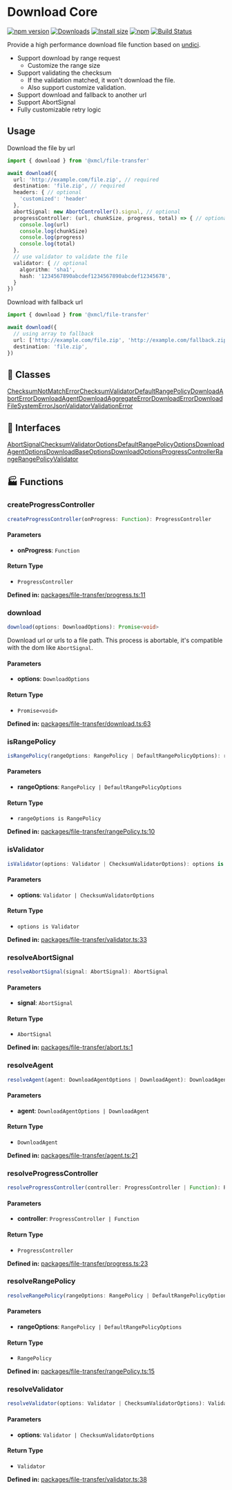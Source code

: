 # Download Core

[![npm version](https://img.shields.io/npm/v/@xmcl/file-transfer.svg)](https://www.npmjs.com/package/@xmcl/file-transfer)
[![Downloads](https://img.shields.io/npm/dm/@xmcl/file-transfer.svg)](https://npmjs.com/@xmcl/file-transfer)
[![Install size](https://packagephobia.now.sh/badge?p=@xmcl/file-transfer)](https://packagephobia.now.sh/result?p=@xmcl/file-transfer)
[![npm](https://img.shields.io/npm/l/@xmcl/minecraft-launcher-core.svg)](https://github.com/voxelum/minecraft-launcher-core-node/blob/master/LICENSE)
[![Build Status](https://github.com/voxelum/minecraft-launcher-core-node/workflows/Build/badge.svg)](https://github.com/Voxelum/minecraft-launcher-core-node/actions?query=workflow%3ABuild)

Provide a high performance download file function based on [undici](https://github.com/nodejs/undici).

- Support download by range request
  - Customize the range size
- Support validating the checksum
  - If the validation matched, it won't download the file.
  - Also support customize validation.
- Support download and fallback to another url
- Support AbortSignal
- Fully customizable retry logic

## Usage

Download the file by url

```ts
import { download } from '@xmcl/file-transfer'

await download({
  url: 'http://example.com/file.zip', // required
  destination: 'file.zip', // required
  headers: { // optional
    'customized': 'header'
  },
  abortSignal: new AbortController().signal, // optional
  progressController: (url, chunkSize, progress, total) => { // optional
    console.log(url)
    console.log(chunkSize)
    console.log(progress)
    console.log(total)
  },
  // use validator to validate the file
  validator: { // optional
    algorithm: 'sha1',
    hash: '1234567890abcdef1234567890abcdef12345678',
  }
})
```

Download with fallback url

```ts
import { download } from '@xmcl/file-transfer'

await download({
  // using array to fallback
  url: ['http://example.com/file.zip', 'http://example.com/fallback.zip'],
  destination: 'file.zip',
})
```

## 🧾 Classes

<div class="definition-grid class"><a href="file-transfer/ChecksumNotMatchError">ChecksumNotMatchError</a><a href="file-transfer/ChecksumValidator">ChecksumValidator</a><a href="file-transfer/DefaultRangePolicy">DefaultRangePolicy</a><a href="file-transfer/DownloadAbortError">DownloadAbortError</a><a href="file-transfer/DownloadAgent">DownloadAgent</a><a href="file-transfer/DownloadAggregateError">DownloadAggregateError</a><a href="file-transfer/DownloadError">DownloadError</a><a href="file-transfer/DownloadFileSystemError">DownloadFileSystemError</a><a href="file-transfer/JsonValidator">JsonValidator</a><a href="file-transfer/ValidationError">ValidationError</a></div>

## 🤝 Interfaces

<div class="definition-grid interface"><a href="file-transfer/AbortSignal">AbortSignal</a><a href="file-transfer/ChecksumValidatorOptions">ChecksumValidatorOptions</a><a href="file-transfer/DefaultRangePolicyOptions">DefaultRangePolicyOptions</a><a href="file-transfer/DownloadAgentOptions">DownloadAgentOptions</a><a href="file-transfer/DownloadBaseOptions">DownloadBaseOptions</a><a href="file-transfer/DownloadOptions">DownloadOptions</a><a href="file-transfer/ProgressController">ProgressController</a><a href="file-transfer/Range">Range</a><a href="file-transfer/RangePolicy">RangePolicy</a><a href="file-transfer/Validator">Validator</a></div>

## 🏭 Functions

### createProgressController

```ts
createProgressController(onProgress: Function): ProgressController
```
#### Parameters

- **onProgress**: `Function`
#### Return Type

- `ProgressController`

<p style="font-size: 14px; color: var(--vp-c-text-2)">
<strong>Defined in:</strong> <a href="https://github.com/voxelum/minecraft-launcher-core-node/blob/master/packages/file-transfer/progress.ts#L11" target="_blank" rel="noreferrer">packages/file-transfer/progress.ts:11</a>
</p>


### download

```ts
download(options: DownloadOptions): Promise<void>
```
Download url or urls to a file path. This process is abortable, it's compatible with the dom like ``AbortSignal``.
#### Parameters

- **options**: `DownloadOptions`
#### Return Type

- `Promise<void>`

<p style="font-size: 14px; color: var(--vp-c-text-2)">
<strong>Defined in:</strong> <a href="https://github.com/voxelum/minecraft-launcher-core-node/blob/master/packages/file-transfer/download.ts#L63" target="_blank" rel="noreferrer">packages/file-transfer/download.ts:63</a>
</p>


### isRangePolicy

```ts
isRangePolicy(rangeOptions: RangePolicy | DefaultRangePolicyOptions): rangeOptions is RangePolicy
```
#### Parameters

- **rangeOptions**: `RangePolicy | DefaultRangePolicyOptions`
#### Return Type

- `rangeOptions is RangePolicy`

<p style="font-size: 14px; color: var(--vp-c-text-2)">
<strong>Defined in:</strong> <a href="https://github.com/voxelum/minecraft-launcher-core-node/blob/master/packages/file-transfer/rangePolicy.ts#L10" target="_blank" rel="noreferrer">packages/file-transfer/rangePolicy.ts:10</a>
</p>


### isValidator

```ts
isValidator(options: Validator | ChecksumValidatorOptions): options is Validator
```
#### Parameters

- **options**: `Validator | ChecksumValidatorOptions`
#### Return Type

- `options is Validator`

<p style="font-size: 14px; color: var(--vp-c-text-2)">
<strong>Defined in:</strong> <a href="https://github.com/voxelum/minecraft-launcher-core-node/blob/master/packages/file-transfer/validator.ts#L33" target="_blank" rel="noreferrer">packages/file-transfer/validator.ts:33</a>
</p>


### resolveAbortSignal

```ts
resolveAbortSignal(signal: AbortSignal): AbortSignal
```
#### Parameters

- **signal**: `AbortSignal`
#### Return Type

- `AbortSignal`

<p style="font-size: 14px; color: var(--vp-c-text-2)">
<strong>Defined in:</strong> <a href="https://github.com/voxelum/minecraft-launcher-core-node/blob/master/packages/file-transfer/abort.ts#L1" target="_blank" rel="noreferrer">packages/file-transfer/abort.ts:1</a>
</p>


### resolveAgent

```ts
resolveAgent(agent: DownloadAgentOptions | DownloadAgent): DownloadAgent
```
#### Parameters

- **agent**: `DownloadAgentOptions | DownloadAgent`
#### Return Type

- `DownloadAgent`

<p style="font-size: 14px; color: var(--vp-c-text-2)">
<strong>Defined in:</strong> <a href="https://github.com/voxelum/minecraft-launcher-core-node/blob/master/packages/file-transfer/agent.ts#L21" target="_blank" rel="noreferrer">packages/file-transfer/agent.ts:21</a>
</p>


### resolveProgressController

```ts
resolveProgressController(controller: ProgressController | Function): ProgressController
```
#### Parameters

- **controller**: `ProgressController | Function`
#### Return Type

- `ProgressController`

<p style="font-size: 14px; color: var(--vp-c-text-2)">
<strong>Defined in:</strong> <a href="https://github.com/voxelum/minecraft-launcher-core-node/blob/master/packages/file-transfer/progress.ts#L23" target="_blank" rel="noreferrer">packages/file-transfer/progress.ts:23</a>
</p>


### resolveRangePolicy

```ts
resolveRangePolicy(rangeOptions: RangePolicy | DefaultRangePolicyOptions): RangePolicy
```
#### Parameters

- **rangeOptions**: `RangePolicy | DefaultRangePolicyOptions`
#### Return Type

- `RangePolicy`

<p style="font-size: 14px; color: var(--vp-c-text-2)">
<strong>Defined in:</strong> <a href="https://github.com/voxelum/minecraft-launcher-core-node/blob/master/packages/file-transfer/rangePolicy.ts#L15" target="_blank" rel="noreferrer">packages/file-transfer/rangePolicy.ts:15</a>
</p>


### resolveValidator

```ts
resolveValidator(options: Validator | ChecksumValidatorOptions): Validator
```
#### Parameters

- **options**: `Validator | ChecksumValidatorOptions`
#### Return Type

- `Validator`

<p style="font-size: 14px; color: var(--vp-c-text-2)">
<strong>Defined in:</strong> <a href="https://github.com/voxelum/minecraft-launcher-core-node/blob/master/packages/file-transfer/validator.ts#L38" target="_blank" rel="noreferrer">packages/file-transfer/validator.ts:38</a>
</p>



